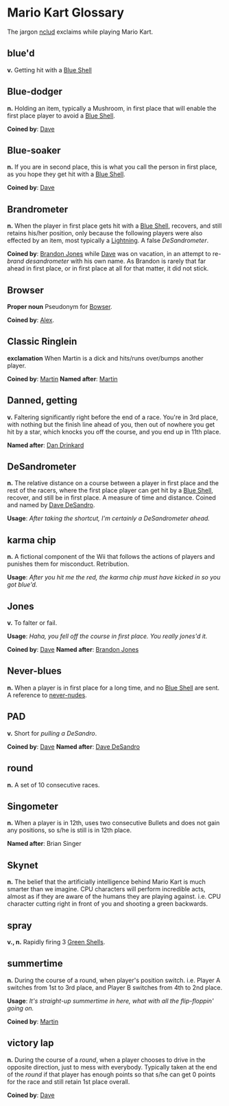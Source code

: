 # Mario Kart Glossary

The jargon [nclud](http://nclud.com) exclaims while playing Mario Kart.

## blue'd

**v.** Getting hit with a [Blue Shell](http://mariokart.wikia.com/wiki/Blue_Shell)

## Blue-dodger

**n.** Holding an item, typically a Mushroom, in first place that will enable the first place player to avoid a [Blue Shell](http://mariokart.wikia.com/wiki/Blue_Shell).

**Coined by**: [Dave](http://twitter.com/desandro)

## Blue-soaker

**n.** If you are in second place, this is what you call the person in first place, as you hope they get hit with a [Blue Shell](http://mariokart.wikia.com/wiki/Blue_Shell).

**Coined by**: [Dave](http://twitter.com/desandro)

## Brandrometer

**n.** When the player in first place gets hit with a [Blue Shell](http://mariokart.wikia.com/wiki/Blue_Shell), recovers, and still retains his/her position, only because the following players were also effected by an item, most typically a [Lightning](http://mariokart.wikia.com/wiki/Lightning). A false _DeSandrometer_.

**Coined by**: [Brandon Jones](http://twitter.com/btj) while [Dave](http://twitter.com/desandro) was on vacation, in an attempt to re-_brand_ _desandrometer_ with his own name. As Brandon is rarely that far ahead in first place, or in first place at all for that matter, it did not stick.

## Browser

**Proper noun** Pseudonym for [Bowser](http://mariokart.wikia.com/wiki/Bowser).

**Coined by**: [Alex](http://twitter.com/alexgiron).

## Classic Ringlein

**exclamation** When Martin is a dick and hits/runs over/bumps another player.

**Coined by**: [Martin](http://twitter.com/martymadrid)
**Named after**: [Martin](http://twitter.com/martymadrid)

## Danned, getting

**v.** Faltering significantly right before the end of a race. You're in 3rd place, with nothing but the finish line ahead of you, then out of nowhere you get hit by a star, which knocks you off the course, and you end up in 11th place.

**Named after**: [Dan Drinkard](http://twitter.com/dandrinkard)

## DeSandrometer

**n.** The relative distance on a course between a player in first place and the rest of the racers, where the first place player can get hit by a [Blue Shell](http://mariokart.wikia.com/wiki/Blue_Shell), recover, and still be in first place. A measure of time and distance. Coined and named by [Dave DeSandro](http://twitter.com/desandro).

**Usage**: _After taking the shortcut, I'm certainly a DeSandrometer ahead._

## karma chip

**n.** A fictional component of the Wii that follows the actions of players and punishes them for misconduct. Retribution.

**Usage**: _After you hit me the red, the karma chip must have kicked in so you got blue'd._

## Jones

**v.** To falter or fail.

**Usage**: _Haha, you fell off the course in first place. You really jones'd it._

**Coined by**: [Dave](http://twitter.com/desandro)
**Named after**: [Brandon Jones](http://twitter.com/btj)

## Never-blues

**n.** When a player is in first place for a long time, and no [Blue Shell](http://mariokart.wikia.com/wiki/Blue_Shell) are sent. A reference to [never-nudes](http://arresteddevelopment.wikia.com/wiki/Tobias_F%C3%BCnke).

## PAD

**v.** Short for _pulling a DeSandro_. 

**Coined by**: [Dave](http://twitter.com/desandro)
**Named after**: [Dave DeSandro](http://twitter.com/desandro)

## round

**n.** A set of 10 consecutive races.

## Singometer

**n.** When a player is in 12th, uses two consecutive Bullets and does not gain any positions, so s/he is still is in 12th place.

**Named after**: Brian Singer

## Skynet

**n.** The belief that the artificially intelligence behind Mario Kart is much smarter than we imagine. CPU characters will perform incredible acts, almost as if they are aware of the humans they are playing against. i.e. CPU character cutting right in front of you and shooting a green backwards.

## spray

**v., n.** Rapidly firing 3 [Green Shells](http://mariokart.wikia.com/wiki/Green_Shells).

## summertime

**n.** During the course of a round, when player's position switch. i.e. Player A switches from 1st to 3rd place, and Player B switches from 4th to 2nd place.

**Usage**: _It's straight-up summertime in here, what with all the flip-floppin' going on._

**Coined by**: [Martin](http://twitter.com/martymadrid)

## victory lap

**n.** During the course of a _round_, when a player chooses to drive in the opposite direction, just to mess with everybody. Typically taken at the end of the _round_ if that player has enough points so that s/he can get 0 points for the race and still retain 1st place overall.

**Coined by**: [Dave](http://twitter.com/desandro)

